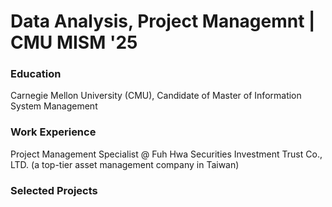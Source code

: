 # Data Analysis, Project Managemnt | CMU MISM '25

### Education
Carnegie Mellon University (CMU), Candidate of Master of Information System Management

### Work Experience
Project Management Specialist @ Fuh Hwa Securities Investment Trust Co., LTD. (a top-tier asset management company in Taiwan)

### Selected Projects
